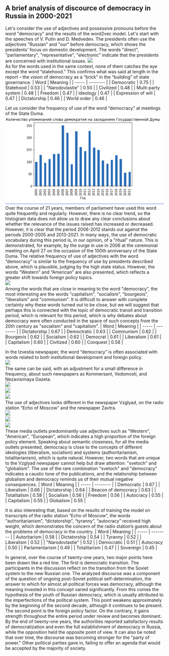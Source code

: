 ## A brief analysis of discource of democracy in Russia in 2000-2021
Let's consider the use of adjectives and possessive pronouns before the word "democracy" and the results of the word2vec model. Let's start with the speeches of V. Putin and D. Medvedev. The presidents often use the adjectives "Russian" and "our" before democracy, which shows the presidents' focus on domestic development. The words "direct", "parliamentary", "representative", "electronic" indicate that the presidents are concerned with institutional issues. ![](https://github.com/alexkobz/diplom/blob/main/texts/president/president_adj_en.png) \
As for the words used in the same context, none of them catches the eye except the word “statehood.” This confirms what was said at length in the report – the vision of democracy as a “brick” in the “building” of state governance.
| Word | Meaning |
| ----- | -------- |
| Democratic |	0.75 |
| Statehood | 0.53 |
| "Narodovlastie" | 0.50 |
| Civilized | 0.48 |
| Multi-party system | 0.48 |
| Freedom |	0.47 |
| ideology | 0.47 |
| Expression of will | 0.47 |
| Dictatorship | 0.46 |
| World order |	0.46 |

Let us consider the frequency of use of the word “democracy” at meetings of the State Duma.\
![](https://github.com/alexkobz/diplom/blob/main/texts/gosduma/%D0%9A%D0%BE%D0%BB%D0%B8%D1%87%D0%B5%D1%81%D1%82%D0%B2%D0%BE%20%D1%83%D0%BF%D0%BE%D0%BC%D0%B8%D0%BD%D0%B0%D0%BD%D0%B8%D0%B8%CC%86%20%D1%81%D0%BB%D0%BE%D0%B2%D0%B0%20%D0%B4%D0%B5%D0%BC%D0%BE%D0%BA%D1%80%D0%B0%D1%82%D0%B8%D1%8F%20%D0%93%D0%94.png)\
Over the course of 21 years, members of parliament have used this word quite frequently and regularly. However, there is no clear trend, so the histogram data does not allow us to draw any clear conclusions about whether the relevance of the issues raised has increased or decreased. However, it is clear that the period 2006-2012 stands out against the periods 2000-2005 and 2013-2021. In many ways, the use of democratic vocabulary during this period is, in our opinion, of a “ritual” nature. This is demonstrated, for example, by the surge in use in 2006 at the ceremonial meeting on April 27 on the occasion of the 100th anniversary of the State Duma. The relative frequency of use of adjectives with the word “democracy” is similar to the frequency of use by presidents described above, which is plausible, judging by the high state status. However, the words “Western” and “American” are also presented, which reflects a greater shift towards foreign policy topics.\
![](https://github.com/alexkobz/diplom/blob/main/texts/gosduma/gosduma_adj_en.png)\
Among the words that are close in meaning to the word "democracy", the most interesting are the words "capitalism", "socialism", "bourgeois", "liberalism" and "communism". It is difficult to answer with complete certainty why these words turned out to be close, but we will suggest that perhaps this is connected with the topic of democratic transit and transition period, which is relevant for this period, which is why debates about democracy were often conducted in the space of such concepts from the 20th century as "socialism" and "capitalism".
| Word | Meaning |
| ----- | -------- |
| Dictatorship | 0.67 |
| Democtratic | 0.63 |
| Communism | 0.62 |
| Bourgeois | 0.62 |
| Socialism | 0.62 |
| Democrat | 0.61 |
| Liberalism | 0.61 |
| Capitalism | 0.60 |
| Civilized | 0.60 |
| Conquest | 0.58 |

In the Izvestia newspaper, the word “democracy” is often associated with words related to both institutional development and foreign policy.\
![](https://github.com/alexkobz/diplom/blob/main/texts/izvestia/izvestia_adj_en.png)\
The same can be said, with an adjustment for a small difference in frequency, about such newspapers as Kommersant, Vedomosti, and Nezavisimaya Gazeta.\
![](https://github.com/alexkobz/diplom/blob/main/texts/kommersant/kommersant_adj_en.png)\
![](https://github.com/alexkobz/diplom/blob/main/texts/vedomosti/vedomosti_adj_en.png)\
![](https://github.com/alexkobz/diplom/blob/main/texts/ng/ng_adj_en.png)\
The use of adjectives looks different in the newspaper Vzglyad, on  the radio station “Echo of Moscow” and the newspaper Zavtra.\
![](https://github.com/alexkobz/diplom/blob/main/texts/vzglyad/vzglyad_adj_en.png)\
![](https://github.com/alexkobz/diplom/blob/main/texts/echo/echo_adj_en.png)\
![](https://github.com/alexkobz/diplom/blob/main/texts/zavtra/zavtra_adj_en.png)\
These media outlets predominantly use adjectives such as "Western", "American", "European", which indicates a high proportion of the foreign policy element. Speaking about semantic closeness, for all the media outlets presented, democracy is close to the concepts of different ideologies (liberalism, socialism) and systems (authoritarianism, totalitarianism), which is quite natural. However, two words that are unique to the Vzglyad newspaper cannot help but draw attention: "svetoch" and "globalism". The use of the rare combination "svetoch" and "democracy" indicates a caustic tone of the publications, and the relationship between globalism and democracy reminds us of their mutual negative consequences.
| Word | Meaning |
| ----- | -------- |
| Democratic |	0.67 |
| Liberalism | 0.66 |
| Dictatorship | 0.64 | 
| Beacon of democracy | 0.63 |
| Totalitalism | 0.58 |
| Socialism | 0.56 |
| Freedom | 0.56 | 
| Autocracy | 0.55 | 
| Capitalism | 0.55 |
| Globalism | 0.55 | 

It is also interesting that, based on the results of training the model on transcripts of the radio station “Echo of Moscow”, the words “authoritarianism”, “dictatorship”, “tyranny”, “autocracy” received high weight, which demonstrates the concern of the radio station’s guests about the problems of democracy in the country.
| Word | Meaning |
| ----- | -------- |
| Autoritarism | 0.58 |
| Dictatorship | 0.54 |
| Tyranny | 0.52 |
| Liberalism | 0.52 |
| "Narodovlastie" | 0.52 |
| Democratic | 0.51 | 
| Autocracy | 0.50 |
| Parlamentarism | 0.49 |
| Totalitarism | 0.47 | 
| Sovereign | 0.45 |

In general, over the course of twenty-one years, two major points have been drawn like a red line. The first is democratic transition. The participants in the discussion reflect on the transition from the Soviet system to the new Russian one. The analyzed discourse was a component of the question of ongoing post-Soviet political self-determination, the answer to which for almost all political forces was democracy, although the meaning invested in this concept varied significantly. From this comes the hypothesis of the youth of Russian democracy, which is usually attributed to the imperfections of the political system. This point weakens approximately by the beginning of the second decade, although it continues to be present. The second point is the foreign policy factor. On the contrary, it gains strength throughout the entire period under review and becomes dominant.\
By the end of twenty-one years, the authorities reported satisfactory results of democratization and even the full establishment of democracy in Russia, while the opposition held the opposite point of view. It can also be noted that over time, the discourse was becoming stronger for the "party of power." Other political parties gave in, failing to offer an agenda that would be accepted by the majority of society.
